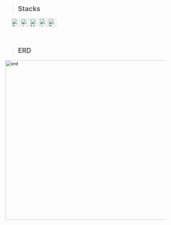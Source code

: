 >## Stacks
<p>
  &nbsp;&nbsp;&nbsp;&nbsp;
  <img src="https://img.shields.io/badge/Spring-6DB33F?style=flat-square&logo=Spring&logoColor=white" alt="Spring" height="25px"/>
  <img src="https://img.shields.io/badge/Java-007396?style=flat-square&logo=java&logoColor=white" alt="Java" height="25px"/>
  <img src="https://img.shields.io/badge/MySql-4479A1?style=flat-square&logo=mysql&logoColor=white" alt="MySQL" height="25px"/>
  <img src="https://img.shields.io/badge/Dart-0175C2?style=flat-square&logo=JavaScript&logoColor=white" alt="JavaScript" height="25px"/>
  <img src="https://img.shields.io/badge/Flutter-02569B?style=flat-square&logo=React&logoColor=white" alt="React" height="25px"/>
</p>
<br>

>## ERD
<img src="https://github.com/user-attachments/assets/303a52af-4eca-4271-96b4-e7f8e4024d40" alt="erd" width="900" height="500"/>


